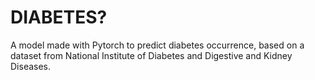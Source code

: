 # DIABETES?

A model made with Pytorch to predict diabetes occurrence, based on a dataset from National Institute of Diabetes and Digestive and Kidney
Diseases.